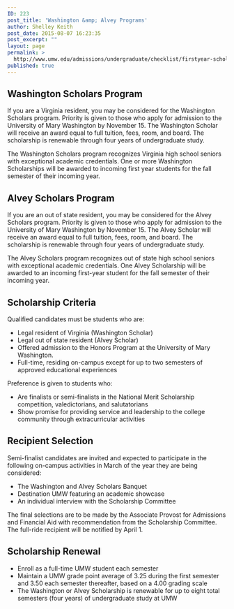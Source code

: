 ```yaml
---
ID: 223
post_title: 'Washington &amp; Alvey Programs'
author: Shelley Keith
post_date: 2015-08-07 16:23:35
post_excerpt: ""
layout: page
permalink: >
  http://www.umw.edu/admissions/undergraduate/checklist/firstyear-scholarships/washington-and-alvey/
published: true
---
```

<h2>Washington Scholars Program</h2>
If you are a Virginia resident, you may be considered for the Washington Scholars program. Priority is given to those who apply for admission to the University of Mary Washington by November 15. The Washington Scholar will receive an award equal to full tuition, fees, room, and board. The scholarship is renewable through four years of undergraduate study.

The Washington Scholars program recognizes Virginia high school seniors with exceptional academic credentials. One or more Washington Scholarships will be awarded to incoming first year students for the fall semester of their incoming year.
<h2 class="bold">Alvey Scholars Program</h2>
If you are an out of state resident, you may be considered for the Alvey Scholars program. Priority is given to those who apply for admission to the University of Mary Washington by November 15. The Alvey Scholar will receive an award equal to full tuition, fees, room, and board. The scholarship is renewable through four years of undergraduate study.

The Alvey Scholars program recognizes out of state high school seniors with exceptional academic credentials. One Alvey Scholarship will be awarded to an incoming first-year student for the fall semester of their incoming year.
<h2 class="bold">Scholarship Criteria</h2>
Qualified candidates must be students who are:
<ul>
 	<li>Legal resident of Virginia (Washington Scholar)</li>
 	<li>Legal out of state resident (Alvey Scholar)</li>
 	<li>Offered admission to the Honors Program at the University of Mary Washington.</li>
 	<li>Full-time, residing on-campus except for up to two semesters of approved educational experiences</li>
</ul>
<p class="bold">Preference is given to students who:</p>

<ul>
 	<li>Are finalists or semi-finalists in the National Merit Scholarship competition, valedictorians, and salutatorians</li>
 	<li>Show promise for providing service and leadership to the college community through extracurricular activities</li>
</ul>
<h2>Recipient Selection</h2>
<p class="bold">Semi-finalist candidates are invited and expected to participate in the following on-campus activities in March of the year they are being considered:</p>

<ul>
 	<li>The Washington and Alvey Scholars Banquet</li>
 	<li>Destination UMW featuring an academic showcase</li>
 	<li>An individual interview with the Scholarship Committee</li>
</ul>
The final selections are to be made by the Associate Provost for Admissions and Financial Aid with recommendation from the Scholarship Committee. The full-ride recipient will be notified by April 1.
<h2>Scholarship Renewal</h2>
<ul>
 	<li>Enroll as a full-time UMW student each semester</li>
 	<li>Maintain a UMW grade point average of 3.25 during the first semester and 3.50 each semester thereafter, based on a 4.00 grading scale</li>
 	<li>The Washington or Alvey Scholarship is renewable for up to eight total semesters (four years) of undergraduate study at UMW</li>
</ul>